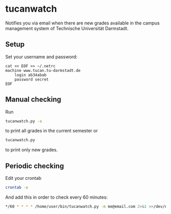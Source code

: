 # tucanwatch

Notifies you via email when there are new grades available in
the campus management system of Technische Universität Darmstadt.

## Setup

Set your username and password:

```
cat << EOF >> ~/.netrc
machine www.tucan.tu-darmstadt.de
    login ab34abab
    password secret
EOF
```

## Manual checking

Run

```bash
tucanwatch.py -a
```

to print all grades in the current semester or

```bash
tucanwatch.py
```

to print only new grades.

## Periodic checking

Edit your crontab

```bash
crontab -e
```
And add this in order to check every 60 minutes:

```bash
*/60 * * * * /home/user/bin/tucanwatch.py -m me@email.com 2>&1 >>/dev/null
```
